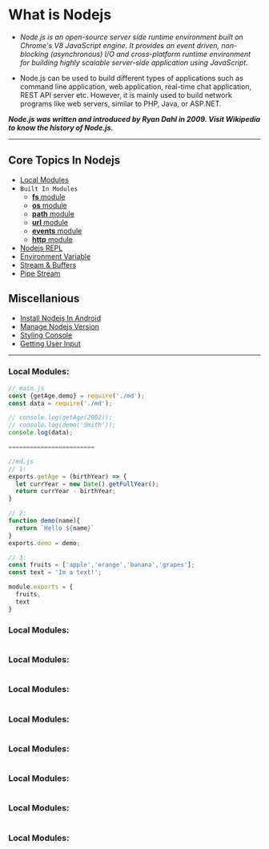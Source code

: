 <div align="center">
<img src="https://encrypted-tbn0.gstatic.com/images?q=tbn:ANd9GcTNc9x1b405zUvHTsRm6f3WdimHs1m1YbZ1eQ&usqp=CAU" alt="" />
</div>

# What is Nodejs
* *Node.js is an open-source server side runtime environment built on Chrome's V8 JavaScript engine. It provides an event driven, non-blocking (asynchronous) I/O and cross-platform runtime environment for building highly scalable server-side application using JavaScript.*

* Node.js can be used to build different types of applications such as command line application, web application, real-time chat application, REST API server etc. However, it is mainly used to build network programs like web servers, similar to PHP, Java, or ASP.NET.

***Node.js was written and introduced by Ryan Dahl in 2009. Visit Wikipedia to know the history of Node.js.***

---

## Core Topics In Nodejs

* [Local Modules](#)
* `Built In Modules`
   * [**fs** module](#)
   * [**os** module](#)
   * [**path** module](#)
   * [**url** module](#)
   * [**events** module](#)
   * [**http** module](#)
* [Nodejs REPL](#)
* [Environment Variable](#)
* [Stream & Buffers](#)
* [Pipe Stream](#)

## Miscellanious
* [Install Nodejs In Android](#)
* [Manage Nodejs Version](#)
* [Styling Console](#)
* [Getting User Input](#)

---

<p id=""></p>

### Local Modules:
```js
// main.js
const {getAge,demo} = require('./md');
const data = require('./md');

// console.log(getAge(2002));
// console.log(demo('Smith'));
console.log(data);

========================

//md.js
// 1:
exports.getAge = (birthYear) => {
  let currYear = new Date().getFullYear();
  return currYear - birthYear;
}

// 2:
function demo(name){
  return `Hello ${name}`
}
exports.demo = demo;

// 3:
const fruits = ['apple','orange','banana','grapes'];
const text = 'Im a text!';

module.exports = {
  fruits,
  text
}
```

<p id=""></p>

### Local Modules:
```js

```
<p id=""></p>

### Local Modules:
```js

```
<p id=""></p>

### Local Modules:
```js

```
<p id=""></p>

### Local Modules:
```js

```
<p id=""></p>

### Local Modules:
```js

```
<p id=""></p>

### Local Modules:
```js

```
<p id=""></p>

### Local Modules:
```js

```
<p id=""></p>

### Local Modules:
```js

```

